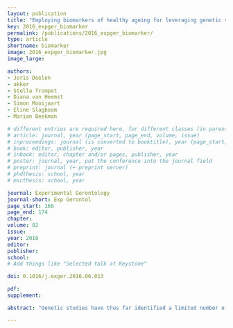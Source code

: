 ```yaml
---
layout: publication
title: "Employing biomarkers of healthy ageing for leveraging genetic studies into human longevity"
key: 2016_expger_biomarker
permalink: /publications/2016_expger_biomarker/
type: article
shortname: biomarker
image: 2016_expger_biomarker.jpg
image_large:

authors:
- Joris Deelen
- akker
- Stella Trompet
- Diana van Heemst
- Simon Mooijaart
- Eline Slagboom
- Marian Beekman

# different entries are required here, for different classes (in parentheses; optional for bibTeX but add them if available):
# article: journal, year (page_start, page_end, volume, issue)
# inproceedings: journal (is converted to booktitle), year (page_start, page_end)
# book: editor, publisher, year
# inbook: editor, chapter and/or pages, publisher, year
# poster: journal, year, put the conference into the journal field
# preprint: journal (+ preprint server)
# phdthesis: school, year
# mscthesis: school, year

journal: Experimental Gerontology
journal-short: Exp Gerontol
page_start: 166
page_end: 174
chapter:
volume: 82
issue:
year: 2016
editor:
publisher:
school:
# Add things like "Selected talk at Keystone"

doi: 0.1016/j.exger.2016.06.013

pdf:
supplement:

abstract: "Genetic studies have thus far identified a limited number of loci associated with human longevity by applying age at death or survival up to advanced ages as phenotype. As an alternative approach, one could first try to identify biomarkers of healthy ageing and the genetic variants associated with these traits and subsequently determine the association of these variants with human longevity. In the present study, we used this approach by testing whether the 35 baseline serum parameters measured in the Leiden Longevity Study (LLS) meet the proposed criteria for a biomarker of healthy ageing. The LLS consists of 421 families with long-lived siblings of European descent, who were recruited together with their offspring and the spouses of the offspring (controls). To test the four criteria for a biomarker of healthy ageing in the LLS, we determined the association of the serum parameters with chronological age, familial longevity, general practitioner-reported general health, and mortality. Out of the 35 serum parameters, we identified glucose, insulin, and triglycerides as biomarkers of healthy ageing, meeting all four criteria in the LLS. We subsequently showed that the genetic variants previously associated with these parameters are significantly enriched in the largest genome-wide association study for human longevity. In conclusion, we showed that biomarkers of healthy ageing can be used to leverage genetic studies into human longevity. We identified several genetic variants influencing the variation in glucose, insulin and triglycerides that contribute to human longevity."

---
```

